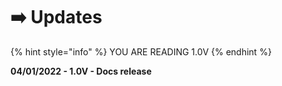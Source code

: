 # ➡️ Updates



{% hint style="info" %}
YOU ARE READING 1.0V
{% endhint %}

**04/01/2022 - 1.0V - Docs release**
